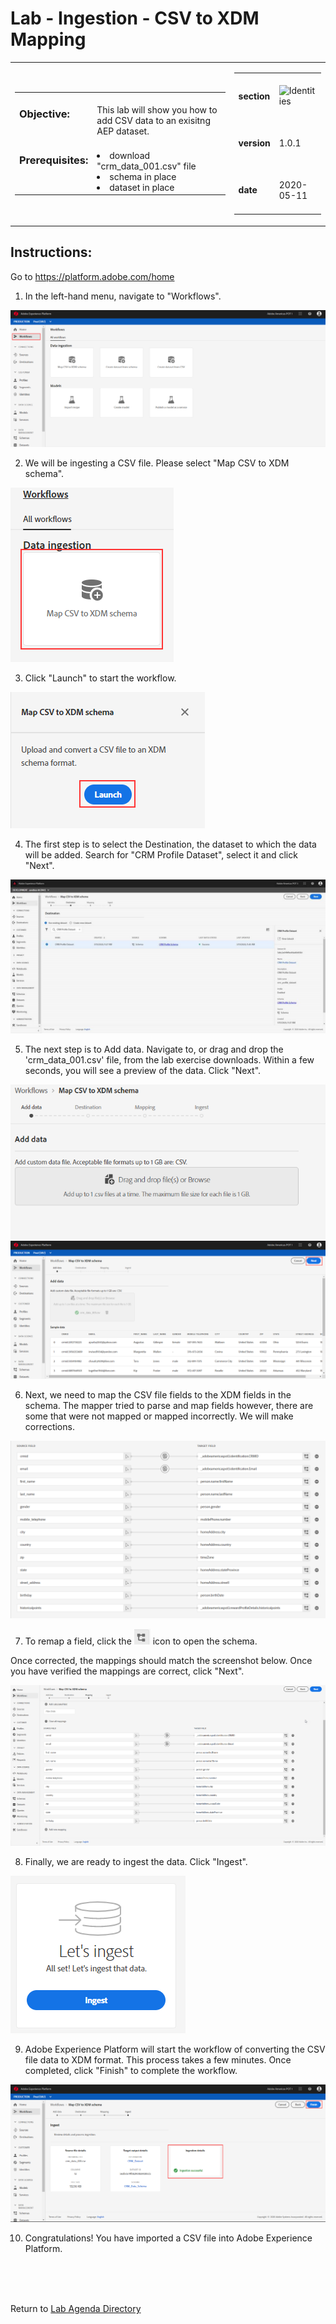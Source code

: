 Lab - Ingestion - CSV to XDM Mapping
==========
<table style="border-collapse: collapse; border: none;" class="tab" cellspacing="0" cellpadding="0">

<tr style="border: none;">

<div align="left">
<td width="600" style="border: none;">
<table>
<tbody valign="top">
      <tr width="500">
            <td valign="top"><h3>Objective:</h3></td>
            <td valign="top"><br>This lab will show you how to add CSV data to an exisitng AEP dataset.
            </td>
     </tr>
     <tr width="500">
           <td valign="top"><h3>Prerequisites:</h3></td>
           <td valign="top"><br><li>download "crm_data_001.csv" file</li>
                            <li>schema in place</li>
                            <li>dataset in place</li>
           </td>
     </tr>
</tbody>
</table>
</td>
</div>

<div align="right">
<td style="border: none;" valign="top">

<table>
<tbody valign="top">
      <tr>
            <td valign="middle" height="70"><b>section</b></td>
            <td valign="middle" height="70"><img src="https://github.com/adobe/AEP-Hands-on-Labs/blob/master/assets/images/left_hand_nav_menu_identities.png?raw=true" alt="Identities"></td>
      </tr>
      <tr>
            <td valign="middle" height="70"><b>version</b></td>
            <td valign="middle" height="70">1.0.1</td>
      </tr>
      <tr>
            <td valign="middle" height="70"><b>date</b></td>
            <td valign="middle" height="70">2020-05-11</td>
      </tr>
</tbody>
</table>
</td>
</div>

</tr>
</table>

Instructions:
-----------------
Go to https://platform.adobe.com/home

1. In the left-hand menu, navigate to "Workflows".


![Demo](./images/ingestionhome.png)

2. We will be ingesting a CSV file. Please select "Map CSV to XDM schema".


![Demo](./images/ingestcsvtoxdm.png)

3. Click "Launch" to start the workflow.


![Demo](./images/ingestcsvtoxdmlaunch.png)

4. The first step is to select the Destination, the dataset to which the data will be added. Search for "CRM Profile Dataset", select it and click "Next".


![Demo](./images/ingestiondestination.jpg)

5. The next step is to Add data. Navigate to, or drag and drop the 'crm_data_001.csv' file, from the lab exercise downloads. Within a few seconds, you will see a preview of the data. Click "Next". 


![Demo](./images/ingestionadddata.png)
![Demo](./images/ingestionadddata1.png)
 
6. Next, we need to map the CSV file fields to the XDM fields in the schema. The mapper tried to parse and map fields however, there are some that were not mapped or mapped incorrectly. We will make corrections.


![Demo](./images/ingestionmapper.png)

7. To remap a field, click the ![Demo](./images/remap.png) icon to open the schema.

Once corrected, the mappings should match the screenshot below. Once you have verified the mappings are correct, click "Next".

![Demo](./images/ingestionmapper2.png)

8. Finally, we are ready to ingest the data. Click "Ingest".


![Demo](./images/ingestioningest.png)


9. Adobe Experience Platform will start the workflow of converting the CSV file data to XDM format. This process takes a few minutes. Once completed, click "Finish" to complete the workflow.


![Demo](./images/ingestionfinish.png)

10. Congratulations! You have imported a CSV file into Adobe Experience Platform.

<br>
<br>
<br>

Return to [Lab Agenda Directory](https://github.com/adobe/AEP-Hands-on-Labs/blob/master/labs/fsi6/README.md#lab-agenda)

